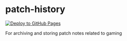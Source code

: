 # patch-history

[![Deploy to GitHub Pages](https://github.com/centproc/oatch-history/actions/workflows/ci.yaml/badge.svg)](https://centproc.github.io/patch-history/)

For archiving and storing patch notes related to gaming
